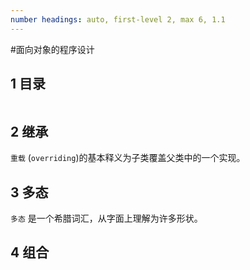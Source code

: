 ```yaml
---
number headings: auto, first-level 2, max 6, 1.1
---
```

#面向对象的程序设计

## 1 目录

```toc
```

## 2 继承



`重载` (`overriding`)的基本释义为子类覆盖父类中的一个实现。

## 3 多态

`多态` 是一个希腊词汇，从字面上理解为许多形状。

## 4 组合

